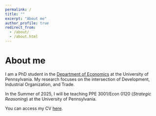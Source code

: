 ```yaml
---
permalink: /
title: ""
excerpt: "About me"
author_profile: true
redirect_from: 
  - /about/
  - /about.html
---
```


About me
======

I am a PhD student in the [Department of Economics](https://economics.sas.upenn.edu/) at the University of Pennsylvania. My research focuses on the intersection of Development, Industrial Organization, and Trade.

In the Summer of 2025, I will be teaching PPE 3001/Econ 0120 (*Strategic Reasoning*) at the University of Pennsylvania.

You can access my CV [here](https://www.dropbox.com/scl/fi/jd0qh0vgu6qtzphi7zgo8/CV.pdf?rlkey=fjv4m57r9zsqy2yo3yajgm8jv&st=5z7ilvby&dl=0).
